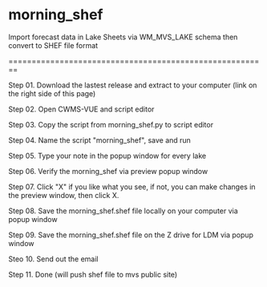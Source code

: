 # morning_shef
Import forecast data in Lake Sheets via WM_MVS_LAKE schema then convert to SHEF file format

========================================================

Step 01. Download the lastest release and extract to your computer (link on the right side of this page)

Step 02. Open CWMS-VUE and script editor

Step 03. Copy the script from morning_shef.py to script editor

Step 04. Name the script "morning_shef", save and run

Step 05. Type your note in the popup window for every lake

Step 06. Verify the morning_shef via preview popup window

Step 07. Click "X" if you like what you see, if not, you can make changes in the preview window, then click X. 

Step 08. Save the morning_shef.shef file locally on your computer via popup window 

Step 09. Save the morning_shef.shef file on the Z drive for LDM via popup window 

Steo 10. Send out the email

Step 11. Done (will push shef file to mvs public site)
